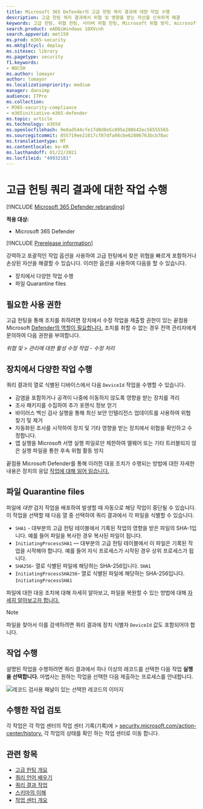 ```yaml
---
title: Microsoft 365 Defender의 고급 헌팅 쿼리 결과에 대한 작업 수행
description: 고급 헌팅 쿼리 결과에서 위협 및 영향을 받는 자산을 신속하게 해결
keywords: 고급 헌팅, 위협 헌팅, 사이버 위협 헌팅, Microsoft 위협 방지, microsoft 365, mtp, m365, 검색, 쿼리, 원격 분석, 작업 수행
search.product: eADQiWindows 10XVcnh
search.appverid: met150
ms.prod: m365-security
ms.mktglfcycl: deploy
ms.sitesec: library
ms.pagetype: security
f1.keywords:
- NOCSH
ms.author: lomayor
author: lomayor
ms.localizationpriority: medium
manager: dansimp
audience: ITPro
ms.collection:
- M365-security-compliance
- m365initiative-m365-defender
ms.topic: article
ms.technology: m365d
ms.openlocfilehash: 9e8ad544cfe17d0d8e5c895e208b42ec56555565
ms.sourcegitcommit: 855719ee21017cf87dfa98cbe62806763bcb78ac
ms.translationtype: MT
ms.contentlocale: ko-KR
ms.lasthandoff: 01/22/2021
ms.locfileid: "49932181"
---
```

# <a name="take-action-on-advanced-hunting-query-results"></a>고급 헌팅 쿼리 결과에 대한 작업 수행

[!INCLUDE [Microsoft 365 Defender rebranding](../includes/microsoft-defender.md)]


**적용 대상:**
- Microsoft 365 Defender

[!INCLUDE [Prerelease information](../includes/prerelease.md)]

강력하고 포괄적인 작업 옵션을 사용하여 고급 헌팅에서 찾은 위협을 빠르게 포함하거나 손상된 자산을 해결할 수 있습니다. [](advanced-hunting-overview.md) 이러한 옵션을 사용하여 다음을 할 수 있습니다.

- 장치에서 다양한 작업 수행
- 파일 Quarantine files

## <a name="required-permissions"></a>필요한 사용 권한
고급 헌팅을 통해 조치를 취하려면 장치에서 수정 작업을 제출할 권한이 있는 끝점용 Microsoft [Defender의 역할이 필요합니다.](https://docs.microsoft.com/windows/security/threat-protection/microsoft-defender-atp/user-roles#permission-options) 조치를 취할 수 없는 경우 전역 관리자에게 문의하여 다음 권한을 부여합니다.

*위협 및 > 관리에 대한 활성 수정 작업 - 수정 처리*

## <a name="take-various-actions-on-devices"></a>장치에서 다양한 작업 수행
쿼리 결과의 열로 식별된 디바이스에서 다음 `DeviceId` 작업을 수행할 수 있습니다.

- 감염을 포함하거나 공격이 나중에 이동하지 않도록 영향을 받는 장치를 격리
- 조사 패키지를 수집하여 추가 포렌식 정보 얻기
- 바이러스 백신 검사 실행을 통해 최신 보안 인텔리전스 업데이트를 사용하여 위협 찾기 및 제거
- 자동화된 조사를 시작하여 장치 및 기타 영향을 받는 장치에서 위협을 확인하고 수정합니다.
- 앱 실행을 Microsoft 서명 실행 파일로만 제한하여 맬웨어 또는 기타 트러블되지 않은 실행 파일을 통한 후속 위협 활동 방지

끝점용 Microsoft Defender를 통해 이러한 대응 조치가 수행되는 방법에 대한 자세한 내용은 장치의 응답 [작업에 대해 읽어 읽습니다.](https://docs.microsoft.com/windows/security/threat-protection/microsoft-defender-atp/respond-machine-alerts)
   
## <a name="quarantine-files"></a>파일 Quarantine files
파일에 *대한* 검지 작업을 배포하여 발생할 때 자동으로 해당 작업이 중단될 수 있습니다. 이 작업을 선택할 때 다음 열 중 선택하여 쿼리 결과에서 각 파일을 식별할 수 있습니다.

- `SHA1` - 대부분의 고급 헌팅 테이블에서 기록된 작업의 영향을 받은 파일의 SHA-1입니다. 예를 들어 파일을 복사한 경우 복사된 파일이 됩니다.
- `InitiatingProcessSHA1` — 대부분의 고급 헌팅 테이블에서 이 파일은 기록된 작업을 시작해야 합니다. 예를 들어 자식 프로세스가 시작된 경우 상위 프로세스가 됩니다. 
- `SHA256`- 열로 식별된 파일에 해당하는 SHA-256입니다. `SHA1`
- `InitiatingProcessSHA256`- 열로 식별된 파일에 해당하는 SHA-256입니다. `InitiatingProcessSHA1`

파일에 대한 대응 조치에 대해 자세히 알아보고, 파일을 복원할 수 있는 방법에 대해 [자세히 알아보고자 합니다.](https://docs.microsoft.com/windows/security/threat-protection/microsoft-defender-atp/respond-file-alerts)

>[!NOTE]
>파일을 찾아서 이를 검색하려면 쿼리 결과에 장치 식별자 `DeviceId` 값도 포함되어야 합니다.  

## <a name="take-action"></a>작업 수행
설명된 작업을 수행하려면 쿼리 결과에서 하나 이상의 레코드를 선택한 다음 작업 **실행을 선택합니다.** 마법사는 원하는 작업을 선택한 다음 제출하는 프로세스를 안내합니다.

![레코드 검사용 패널이 있는 선택한 레코드의 이미지](../../media/mtp-ah/ah-take-actions.png)

## <a name="review-actions-taken"></a>수행한 작업 검토
각 작업은 각 작업 센터의 작업 센터 기록(기록)에 [](mtp-action-center.md)  >   [security.microsoft.com/action-center/history.](https://security.microsoft.com/action-center/history) 각 작업의 상태를 확인 하는 작업 센터로 이동 합니다.
 
## <a name="related-topics"></a>관련 항목
- [고급 헌팅 개요](advanced-hunting-overview.md)
- [쿼리 언어 배우기](advanced-hunting-query-language.md)
- [쿼리 결과 작업](advanced-hunting-query-results.md)
- [스키마의 이해](advanced-hunting-schema-tables.md)
- [작업 센터 개요](mtp-action-center.md)

